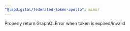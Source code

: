 ```yaml
---
"@labdigital/federated-token-apollo": minor
---
```


Properly return GraphQLError when token is expired/invalid
